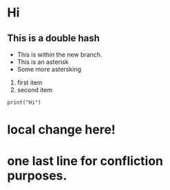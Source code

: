 # Hi
## This is a double hash

* This is within the new branch.
* This is an asterisk
* Some more astersking

1. first item
2. second item

```
print("Hi")
```

# local change here!

# one last line for confliction purposes.
